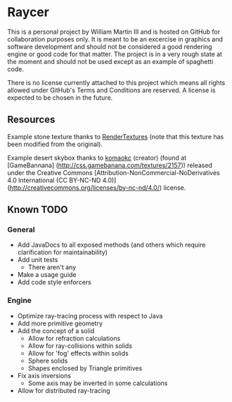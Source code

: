 # Raycer

This is a personal project by William Martin III and is hosted on GitHub for collaboration purposes only.
It is meant to be an excercise in graphics and software development and should not be considered a good rendering
engine or good code for that matter. The project is in a very rough state at the moment and should not be used
except as an example of spaghetti code.


There is no license currently attached to this project which means all rights allowed under GitHub's Terms and
Conditions are reserved. A license is expected to be chosen in the future.

## Resources
Example stone texture thanks to [RenderTextures](http://www.rendertextures.com/seamless-rock-texture-6/) (note that this
texture has been modified from the original).

Example desert skybox thanks to [komaokc](http://gamebanana.com/members/289553) (creator) (found at [GameBannana]
(http://css.gamebanana.com/textures/2157)) released under the Creative Commons 
[Attribution-NonCommercial-NoDerivatives 4.0 International (CC BY-NC-ND 4.0)]
(http://creativecommons.org/licenses/by-nc-nd/4.0/) license.

## Known TODO
### General
* Add JavaDocs to all exposed methods (and others which require clarification for maintainability)
* Add unit tests
    * There aren't any
* Make a usage guide
* Add code style enforcers

### Engine
* Optimize ray-tracing process with respect to Java
* Add more primitive geometry
* Add the concept of a solid
    * Allow for refraction calculations
    * Allow for ray-collisions within solids
    * Allow for 'fog' effects within solids
    * Sphere solids
    * Shapes enclosed by Triangle primitives
* Fix axis inversions
    * Some axis may be inverted in some calculations
* Allow for distributed ray-tracing
